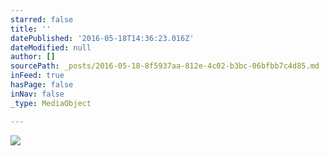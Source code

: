 ```yaml
---
starred: false
title: ''
datePublished: '2016-05-18T14:36:23.016Z'
dateModified: null
author: []
sourcePath: _posts/2016-05-18-8f5937aa-812e-4c02-b3bc-06bfbb7c4d85.md
inFeed: true
hasPage: false
inNav: false
_type: MediaObject

---
```

![](https://the-grid-user-content.s3-us-west-2.amazonaws.com/3cd3a59b-8c1d-44db-a4f0-60e31d334cc6.jpg)